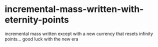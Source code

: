# incremental-mass-written-with-eternity-points
incremental mass written except with a new currency that resets infinity points... good luck with the new era
